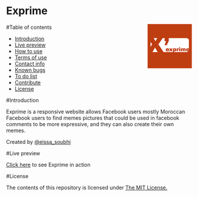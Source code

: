 # Exprime
<img src="public_html/icons/apple-touch-icon-120x120.png" alt="Exprime.org" title="exprime.org" align="right">
#Table of contents

- [Introduction](#intro)
- [Live preview](#preview)
- [How to use](#T)
- [Terms of use](#T)
- [Contact info](#T)
- [Known bugs](#T)
- [To do list](#T)
- [Contribute](#T)
- [License](#license)

#<a name="intro"></a>Introduction

Exprime is a responsive website allows Facebook users mostly Moroccan Facebook users to find memes pictures that could be used in facebook comments to be more expressive, and they can also create their own memes.

Created by [@eissa_soubhi](https://twitter.com/eissa_soubhi)

#<a name="preview"></a>Live preview

[Click here](http://exprime.org) to see Exprime in action

#<a name="license"></a>License

The contents of this repository is licensed under [The MIT License.](https://opensource.org/licenses/MIT)

